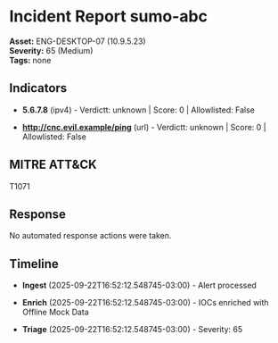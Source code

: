
# Incident Report sumo-abc

**Asset:** ENG-DESKTOP-07 (10.9.5.23)  
**Severity:** 65 (Medium)  
**Tags:** none

## Indicators


 * **5.6.7.8** (ipv4) - Verdictt: unknown | Score: 0 | Allowlisted: False

 * **http://cnc.evil.example/ping** (url) - Verdictt: unknown | Score: 0 | Allowlisted: False


## MITRE ATT&CK
T1071

## Response

 No automated response actions were taken.


## Timeline

- **Ingest** (2025-09-22T16:52:12.548745-03:00) - Alert processed

- **Enrich** (2025-09-22T16:52:12.548745-03:00) - IOCs enriched with Offline Mock Data

- **Triage** (2025-09-22T16:52:12.548745-03:00) - Severity: 65
